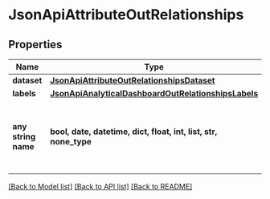 # JsonApiAttributeOutRelationships


## Properties
Name | Type | Description | Notes
------------ | ------------- | ------------- | -------------
**dataset** | [**JsonApiAttributeOutRelationshipsDataset**](JsonApiAttributeOutRelationshipsDataset.md) |  | [optional] 
**labels** | [**JsonApiAnalyticalDashboardOutRelationshipsLabels**](JsonApiAnalyticalDashboardOutRelationshipsLabels.md) |  | [optional] 
**any string name** | **bool, date, datetime, dict, float, int, list, str, none_type** | any string name can be used but the value must be the correct type | [optional]

[[Back to Model list]](../README.md#documentation-for-models) [[Back to API list]](../README.md#documentation-for-api-endpoints) [[Back to README]](../README.md)


